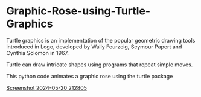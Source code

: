 # Graphic-Rose-using-Turtle-Graphics

Turtle graphics is an implementation of the popular geometric drawing tools introduced in Logo, developed by Wally Feurzeig, Seymour Papert and Cynthia Solomon in 1967.

Turtle can draw intricate shapes using programs that repeat simple moves.

This python code animates a graphic rose using the turtle package 



[Screenshot 2024-05-20 212805](https://github.com/SakshiChilkoti/Graphic-Rose-using-Turtle-Graphics/assets/145189160/463fcdaf-85a4-44ca-ac96-30589787cedf)

